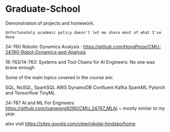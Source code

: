 # Graduate-School
Demonstration of projects and homework. 

` Unfortunately academic policy doesn't let me share most of what I've done `

24-760 Robotic Dynamics Analysis : https://github.com/HongPeize/CMU-24760-Robot-Dynamics-and-Analysis

18-763/14-763: Systems and Tool Chains for AI Engineers: No one was brave enough

Some of the main topics covered in the course are:

SQL, NoSQL, SparkSQL
AWS DynamoDB
Confluent Kafka
SparkML
Pytorch and Tensorflow
TinyML

24-787 AI and ML For Engineers: https://github.com/ivanwong9290/CMU_24787_MLAI ~ mostly similar to my year.

also visit https://sites.google.com/view/nikolaj-hindsbo/home
